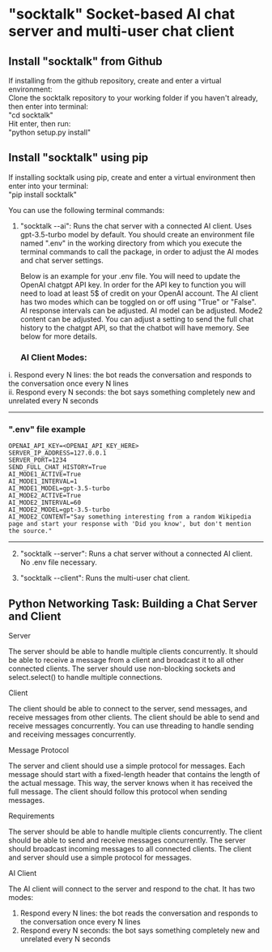 # "socktalk" Socket-based AI chat server and multi-user chat client

## Install "socktalk" from Github
If installing from the github repository, create and enter a virtual environment:  
Clone the socktalk repository to your working folder if you haven't already, then enter into terminal:  
"cd socktalk"  
Hit enter, then run:  
"python setup.py install"

## Install "socktalk" using pip
If installing socktalk using pip, create and enter a virtual environment then enter into your terminal:  
"pip install socktalk"  

You can use the following terminal commands:
1) "socktalk --ai": Runs the chat server with a connected AI client. Uses gpt-3.5-turbo model by default.
    You should create an environment file named ".env" in the working directory from which you execute the terminal
    commands to call the package, in order to adjust the AI modes and chat server settings.

    Below is an example for your .env file. You will need to update the OpenAI chatgpt API key. In order for the API key
    to function you will need to load at least 5$ of credit on your OpenAI account. The AI client has two modes which
    can be toggled on or off using "True" or "False". AI response intervals can be adjusted. AI model can be adjusted.
    Mode2 content can be adjusted. You can adjust a setting to send the full chat history to the chatgpt API, so that
    the chatbot will have memory. See below for more details.
    

   ### AI Client Modes:
i. Respond every N lines: the bot reads the conversation and responds to the conversation once every N lines  
ii. Respond every N seconds: the bot says something completely new and unrelated every N seconds

-------------------------------------------
### ".env" file example

    OPENAI_API_KEY=<OPENAI_API_KEY_HERE>  
    SERVER_IP_ADDRESS=127.0.0.1  
    SERVER_PORT=1234  
    SEND_FULL_CHAT_HISTORY=True  
    AI_MODE1_ACTIVE=True  
    AI_MODE1_INTERVAL=1  
    AI_MODE1_MODEL=gpt-3.5-turbo  
    AI_MODE2_ACTIVE=True  
    AI_MODE2_INTERVAL=60  
    AI_MODE2_MODEL=gpt-3.5-turbo  
    AI_MODE2_CONTENT="Say something interesting from a random Wikipedia page and start your response with 'Did you know', but don't mention the source."

-------------------------------------------

2) "socktalk --server": Runs a chat server without a connected AI client. No .env file necessary.


3) "socktalk --client": Runs the multi-user chat client.





## Python Networking Task: Building a Chat Server and Client

Server

The server should be able to handle multiple clients concurrently. It should be able to receive a message from a client and broadcast it to all other connected clients. The server should use non-blocking sockets and select.select() to handle multiple connections.

Client

The client should be able to connect to the server, send messages, and receive messages from other clients. The client should be able to send and receive messages concurrently. You can use threading to handle sending and receiving messages concurrently.

Message Protocol

The server and client should use a simple protocol for messages. Each message should start with a fixed-length header that contains the length of the actual message. This way, the server knows when it has received the full message. The client should follow this protocol when sending messages.

Requirements

The server should be able to handle multiple clients concurrently.
The client should be able to send and receive messages concurrently.
The server should broadcast incoming messages to all connected clients.
The client and server should use a simple protocol for messages.

AI Client

The AI client will connect to the server and respond to the chat. It has two modes:
1. Respond every N lines: the bot reads the conversation and responds to the conversation once every N lines
2. ⁠Respond every N seconds: the bot says something completely new and unrelated every N seconds



